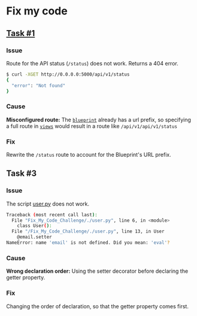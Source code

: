 # Fix my code

## [Task #1](./status_server)

### Issue

Route for the API status (`/status`)  does not work. Returns a 404 error.

```bash
$ curl -XGET http://0.0.0.0:5000/api/v1/status
{
  "error": "Not found"
}
```

### Cause

**Misconfigured route:**
The [`blueprint`](./status_server/api/v1/views/__init__.py) already has a url prefix, so specifying a full route in [`views`](./status_server/api/v1/views/index.py) would result in a route like `/api/v1/api/v1/status`

### Fix

Rewrite the `/status` route to account for the Blueprint's URL prefix.

## Task #3

### Issue

The script [user.py](./user.py) does not work.

```bash
Traceback (most recent call last):
  File "Fix_My_Code_Challenge/./user.py", line 6, in <module>
    class User():
  File "/Fix_My_Code_Challenge/./user.py", line 13, in User
    @email.setter
NameError: name 'email' is not defined. Did you mean: 'eval'?
```

### Cause

**Wrong declaration order:** Using the setter decorator before declaring the getter property.

### Fix

Changing the order of declaration, so that the getter property comes first.
